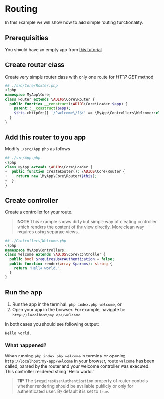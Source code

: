 # Routing

In this example we will show how to add simple routing functionality.

## Prerequisities

You should have an empty app from [this tutorial](empty-app.md).

## Create router class

Create very simple router class with only one route for *HTTP GET* method

```php
## ./src/Core/Router.php
<?php
namespace MyApp\Core;
class Router extends \ADIOS\Core\Router {
  public function __construct(\ADIOS\Core\Loader $app) {
    parent::__construct($app);
    $this->httpGet([ '/^welcome\/?$/' => \MyApp\Controllers\Welcome::class ]);
  }
}
```

## Add this router to you app

Modify `./src/App.php` as follows

```php
## ./src/App.php
<?php
class MyApp extends \ADIOS\Core\Loader {
+  public function createRouter(): \ADIOS\Core\Router {
+    return new \MyApp\Core\Router($this);
+  }
}
```

## Create controller

Create a controller for your route.

> **NOTE** This example shows dirty but simple way of creating controller which renders the content of the view directly. More clean way requires using separate views.

```php
## ./Controllers/Welcome.php
<?php
namespace MyApp\Controllers;
class Welcome extends \ADIOS\Core\Controller {
  public bool $requiresUserAuthentication = false;
  public function render(array $params): string {
    return 'Hello world.';
  }
}
```

## Run the app

  1. Run the app in the terminal. `php index.php welcome`, or
  2. Open your app in the browser. For example, navigate to: `http://localhost/my-app/welcome`

In both cases you should see following output:

```
Hello world.
```

### What happened?

When running `php index.php welcome` in terminal or opening `http://localhost/my-app/welcome` in your browser, route `welcome` has been called, parsed by the router and your welcome controller was executed. This controller rendered string 'Hello world.'

> **TIP** The `$requiresUserAuthentication` property of router controls whether rendering should be available publicly or only for authenticated user. By default it is set to `true`.